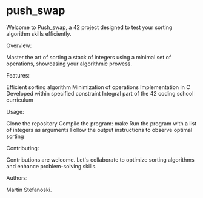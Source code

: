# push_swap

Welcome to Push_swap, a 42 project designed to test your sorting algorithm skills efficiently.

Overview:

Master the art of sorting a stack of integers using a minimal set of operations, showcasing your algorithmic prowess.

Features:

   Efficient sorting algorithm
   Minimization of operations
   Implementation in C
   Developed within specified constraint
   Integral part of the 42 coding school curriculum

Usage:

   Clone the repository
   Compile the program: make
   Run the program with a list of integers as arguments
   Follow the output instructions to observe optimal sorting

Contributing:

Contributions are welcome. Let's collaborate to optimize sorting algorithms and enhance problem-solving skills.

Authors:

Martin Stefanoski.
